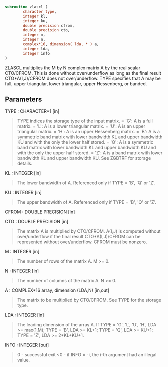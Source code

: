 ```fortran
subroutine zlascl (
        character type,
        integer kl,
        integer ku,
        double precision cfrom,
        double precision cto,
        integer m,
        integer n,
        complex*16, dimension( lda, * ) a,
        integer lda,
        integer info
)
```

ZLASCL multiplies the M by N complex matrix A by the real scalar
CTO/CFROM.  This is done without over/underflow as long as the final
result CTO\*A(I,J)/CFROM does not over/underflow. TYPE specifies that
A may be full, upper triangular, lower triangular, upper Hessenberg,
or banded.

## Parameters
TYPE : CHARACTER\*1 [in]
> TYPE indices the storage type of the input matrix.
> = 'G':  A is a full matrix.
> = 'L':  A is a lower triangular matrix.
> = 'U':  A is an upper triangular matrix.
> = 'H':  A is an upper Hessenberg matrix.
> = 'B':  A is a symmetric band matrix with lower bandwidth KL
> and upper bandwidth KU and with the only the lower
> half stored.
> = 'Q':  A is a symmetric band matrix with lower bandwidth KL
> and upper bandwidth KU and with the only the upper
> half stored.
> = 'Z':  A is a band matrix with lower bandwidth KL and upper
> bandwidth KU. See ZGBTRF for storage details.

KL : INTEGER [in]
> The lower bandwidth of A.  Referenced only if TYPE = 'B',
> 'Q' or 'Z'.

KU : INTEGER [in]
> The upper bandwidth of A.  Referenced only if TYPE = 'B',
> 'Q' or 'Z'.

CFROM : DOUBLE PRECISION [in]

CTO : DOUBLE PRECISION [in]
> 
> The matrix A is multiplied by CTO/CFROM. A(I,J) is computed
> without over/underflow if the final result CTO\*A(I,J)/CFROM
> can be represented without over/underflow.  CFROM must be
> nonzero.

M : INTEGER [in]
> The number of rows of the matrix A.  M >= 0.

N : INTEGER [in]
> The number of columns of the matrix A.  N >= 0.

A : COMPLEX\*16 array, dimension (LDA,N) [in,out]
> The matrix to be multiplied by CTO/CFROM.  See TYPE for the
> storage type.

LDA : INTEGER [in]
> The leading dimension of the array A.
> If TYPE = 'G', 'L', 'U', 'H', LDA >= max(1,M);
> TYPE = 'B', LDA >= KL+1;
> TYPE = 'Q', LDA >= KU+1;
> TYPE = 'Z', LDA >= 2\*KL+KU+1.

INFO : INTEGER [out]
> 0  - successful exit
> <0 - if INFO = -i, the i-th argument had an illegal value.
